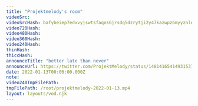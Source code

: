 ```yaml
---
title: "Projektmelody's room"
videoSrc: 
videoSrcHash: bafybeiep7edxvyjswtsfaqos6jrsdq5dzrytji2y47kazwpz6myyznleae?filename=projektmelody-chaturbate-2022-01-13.mp4
video720Hash: 
video480Hash: 
video360Hash: 
video240Hash: 
thinHash: 
thiccHash: 
announceTitle: "better late than never"
announceUrl: https://twitter.com/ProjektMelody/status/1481416541493153795
date: 2022-01-13T00:06:00.000Z
note: 
video240TmpFilePath: 
tmpFilePath: /root/projektmelody-2022-01-13.mp4
layout: layouts/vod.njk
---
```

